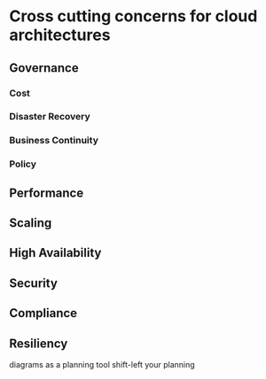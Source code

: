 # Cross cutting concerns for cloud architectures

## Governance

### Cost

### Disaster Recovery

### Business Continuity

### Policy

## Performance

## Scaling

## High Availability

## Security

## Compliance

## Resiliency

diagrams as a planning tool
shift-left your planning